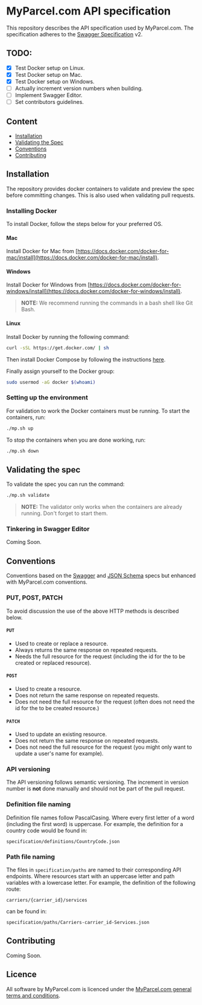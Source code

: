 # MyParcel.com API specification
This repository describes the API specification used by MyParcel.com. The specification adheres to the [Swagger Specification](https://swagger.io/specification) v2.

## TODO:
- [x] Test Docker setup on Linux.
- [x] Test Docker setup on Mac.
- [x] Test Docker setup on Windows.
- [ ] Actually increment version numbers when building.
- [ ] Implement Swagger Editor.
- [ ] Set contributors guidelines.

## Content
- [Installation](#installation)
- [Validating the Spec](#validating-the-spec)
- [Conventions](#conventions)
- [Contributing](#contributing)

## Installation
The repository provides docker containers to validate and preview the spec before committing changes. This is also used when validating pull requests.

### Installing Docker
To install Docker, follow the steps below for your preferred OS.

#### Mac
Install Docker for Mac from [https://docs.docker.com/docker-for-mac/install](https://docs.docker.com/docker-for-mac/install).

#### Windows
Install Docker for Windows from [https://docs.docker.com/docker-for-windows/install](https://docs.docker.com/docker-for-windows/install).
> **NOTE:** We recommend running the commands in a bash shell like Git Bash.

#### Linux
Install Docker by running the following command:
```bash
curl -sSL https://get.docker.com/ | sh
```

Then install Docker Compose by following the instructions [here](https://github.com/docker/compose/releases).

Finally assign yourself to the Docker group:
```bash
sudo usermod -aG docker $(whoami)
```

### Setting up the environment
For validation to work the Docker containers must be running. To start the containers, run:
```bash
./mp.sh up
```
To stop the containers when you are done working, run:
```bash
./mp.sh down
```

## Validating the spec
To validate the spec you can run the command:
```bash
./mp.sh validate
```

> **NOTE:** The validator only works when the containers are already running. Don't forget to start them.

### Tinkering in Swagger Editor
Coming Soon.

## Conventions
Conventions based on the [Swagger](https://swagger.io/specification) and [JSON Schema](http://json-schema.org) specs but enhanced with MyParcel.com conventions.

### PUT, POST, PATCH
To avoid discussion the use of the above HTTP methods is described below.

#### `PUT`
- Used to create or replace a resource.
- Always returns the same response on repeated requests.
- Needs the full resource for the request (including the id for the to be created or replaced resource).

#### `POST`
- Used to create a resource.
- Does not return the same response on repeated requests.
- Does not need the full resource for the request (often does not need the id for the to be created resource.)

#### `PATCH`
- Used to update an existing resource.
- Does not return the same response on repeated requests.
- Does not need the full resource for the request (you might only want to update a user's name for example).

### API versioning
The API versioning follows semantic versioning. The increment in version number is **not** done manually and should not be part of the pull request.

### Definition file naming
Definition file names follow PascalCasing. Where every first letter of a word (including the first word) is uppercase. For example, the definition for a country code would be found in:
```
specification/definitions/CountryCode.json
```

### Path file naming
The files in `specification/paths` are named to their corresponding API endpoints. Where resources start with an uppercase letter and path variables with a lowercase letter. For example, the definition of the following route: 
```
carriers/{carrier_id}/services
```
can be found in:
```
specification/paths/Carriers-carrier_id-Services.json
```

## Contributing
Coming Soon.

## Licence
All software by MyParcel.com is licenced under the [MyParcel.com general terms and conditions](https://www.myparcel.com/terms). 